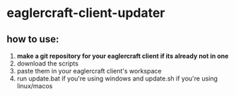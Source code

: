 # eaglercraft-client-updater

## how to use:
1. **make a git repository for your eaglercraft client if its already not in one** 
2. download the scripts
3. paste them in your eaglercraft client's workspace
4. run update.bat if you're using windows and update.sh if you're using linux/macos 
